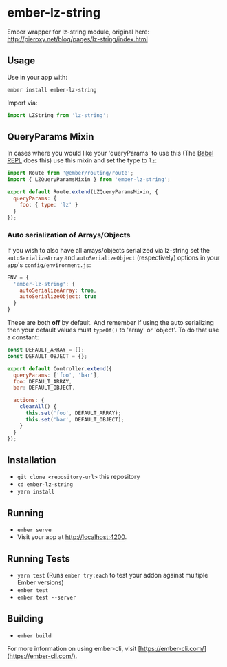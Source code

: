 # ember-lz-string

Ember wrapper for lz-string module, original here: http://pieroxy.net/blog/pages/lz-string/index.html

## Usage

Use in your app with:

```console
ember install ember-lz-string
```

Import via:

```js
import LZString from 'lz-string';
```

## QueryParams Mixin

In cases where you would like your 'queryParams' to use this (The [Babel REPL][1] does this) use this mixin and set the type to `lz`:

```js
import Route from '@ember/routing/route';
import { LZQueryParamsMixin } from 'ember-lz-string';

export default Route.extend(LZQueryParamsMixin, {
  queryParams: {
    foo: { type: 'lz' }
  }
});
```

[1]: https://babeljs.io/repl/

### Auto serialization of Arrays/Objects

If you wish to also have all arrays/objects serialized via lz-string set the `autoSerializeArray` and `autoSerializeObject` (respectively) options in your app's `config/environment.js`:

```js
ENV = {
  'ember-lz-string': {
    autoSerializeArray: true,
    autoSerializeObject: true
  }
}
```

These are both **off** by default. And remember if using the auto serializing then your default values must `typeOf()` to 'array' or 'object'. To do that use a constant:

```js
const DEFAULT_ARRAY = [];
const DEFAULT_OBJECT = {};

export default Controller.extend({
  queryParams: ['foo', 'bar'],
  foo: DEFAULT_ARRAY,
  bar: DEFAULT_OBJECT,

  actions: {
    clearAll() {
      this.set('foo', DEFAULT_ARRAY);
      this.set('bar', DEFAULT_OBJECT);
    }
  }
});
```

## Installation

* `git clone <repository-url>` this repository
* `cd ember-lz-string`
* `yarn install`

## Running

* `ember serve`
* Visit your app at [http://localhost:4200](http://localhost:4200).

## Running Tests

* `yarn test` (Runs `ember try:each` to test your addon against multiple Ember versions)
* `ember test`
* `ember test --server`

## Building

* `ember build`

For more information on using ember-cli, visit [https://ember-cli.com/](https://ember-cli.com/).
